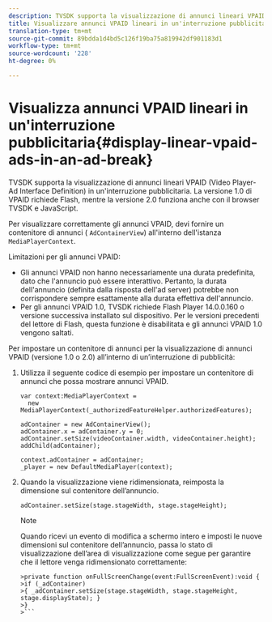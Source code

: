 ```yaml
---
description: TVSDK supporta la visualizzazione di annunci lineari VPAID (Video Player-Ad Interface Definition) in un'interruzione pubblicitaria. La versione 1.0 di VPAID richiede Flash, mentre la versione 2.0 funziona anche con il browser TVSDK e JavaScript.
title: Visualizzare annunci VPAID lineari in un'interruzione pubblicitaria
translation-type: tm+mt
source-git-commit: 89bdda1d4bd5c126f19ba75a819942df901183d1
workflow-type: tm+mt
source-wordcount: '228'
ht-degree: 0%

---
```



# Visualizza annunci VPAID lineari in un&#39;interruzione pubblicitaria{#display-linear-vpaid-ads-in-an-ad-break}

TVSDK supporta la visualizzazione di annunci lineari VPAID (Video Player-Ad Interface Definition) in un&#39;interruzione pubblicitaria. La versione 1.0 di VPAID richiede Flash, mentre la versione 2.0 funziona anche con il browser TVSDK e JavaScript.

Per visualizzare correttamente gli annunci VPAID, devi fornire un contenitore di annunci ( `AdContainerView`) all&#39;interno dell&#39;istanza `MediaPlayerContext`.

Limitazioni per gli annunci VPAID:

* Gli annunci VPAID non hanno necessariamente una durata predefinita, dato che l&#39;annuncio può essere interattivo. Pertanto, la durata dell&#39;annuncio (definita dalla risposta dell&#39;ad server) potrebbe non corrispondere sempre esattamente alla durata effettiva dell&#39;annuncio.
* Per gli annunci VPAID 1.0, TVSDK richiede Flash Player 14.0.0.160 o versione successiva installato sul dispositivo. Per le versioni precedenti del lettore di Flash, questa funzione è disabilitata e gli annunci VPAID 1.0 vengono saltati.

Per impostare un contenitore di annunci per la visualizzazione di annunci VPAID (versione 1.0 o 2.0) all’interno di un’interruzione di pubblicità:

1. Utilizza il seguente codice di esempio per impostare un contenitore di annunci che possa mostrare annunci VPAID.

   ```
   var context:MediaPlayerContext =  
     new MediaPlayerContext(_authorizedFeatureHelper.authorizedFeatures); 
   
   adContainer = new AdContainerView(); 
   adContainer.x = adContainer.y = 0; 
   adContainer.setSize(videoContainer.width, videoContainer.height); 
   addChild(adContainer); 
   
   context.adContainer = adContainer; 
   _player = new DefaultMediaPlayer(context);
   ```

1. Quando la visualizzazione viene ridimensionata, reimposta la dimensione sul contenitore dell’annuncio.

   ```
   adContainer.setSize(stage.stageWidth, stage.stageHeight);
   ```

   >[!NOTE]
   >
   >Quando ricevi un evento di modifica a schermo intero e imposti le nuove dimensioni sul contenitore dell’annuncio, passa lo stato di visualizzazione dell’area di visualizzazione come segue per garantire che il lettore venga ridimensionato correttamente:
   >
   >
   ```
   >private function onFullScreenChange(event:FullScreenEvent):void { 
   >if (_adContainer) 
   >{ _adContainer.setSize(stage.stageWidth, stage.stageHeight, stage.displayState); } 
   >}
   >```

